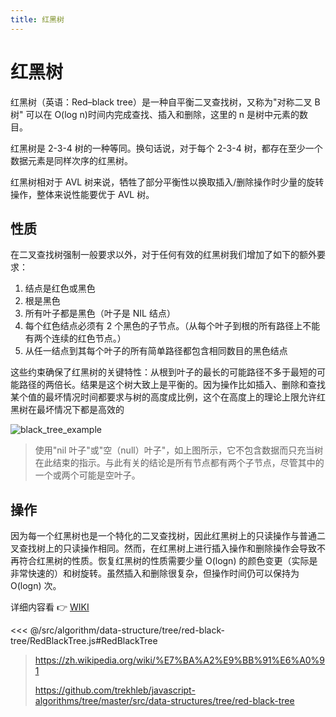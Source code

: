 ```yaml
---
title: 红黑树
---
```


# 红黑树

红黑树（英语：Red–black tree）是一种自平衡二叉查找树，又称为"对称二叉 B 树"
可以在 O(log n)时间内完成查找、插入和删除，这里的 n 是树中元素的数目。

红黑树是 2-3-4 树的一种等同。换句话说，对于每个 2-3-4 树，都存在至少一个 数据元素是同样次序的红黑树。

红黑树相对于 AVL 树来说，牺牲了部分平衡性以换取插入/删除操作时少量的旋转操作，整体来说性能要优于 AVL 树。

## 性质

在二叉查找树强制一般要求以外，对于任何有效的红黑树我们增加了如下的额外要求：

1. 结点是红色或黑色
2. 根是黑色
3. 所有叶子都是黑色（叶子是 NIL 结点）
4. 每个红色结点必须有 2 个黑色的子节点。（从每个叶子到根的所有路径上不能有两个连续的红色节点。）
5. 从任一结点到其每个叶子的所有简单路径都包含相同数目的黑色结点

这些约束确保了红黑树的关键特性：从根到叶子的最长的可能路径不多于最短的可能路径的两倍长。结果是这个树大致上是平衡的。因为操作比如插入、删除和查找某个值的最坏情况时间都要求与树的高度成比例，这个在高度上的理论上限允许红黑树在最坏情况下都是高效的

![black_tree_example](https://upload.wikimedia.org/wikipedia/commons/6/66/Red-black_tree_example.svg)

> 使用"nil 叶子"或"空（null）叶子"，如上图所示，它不包含数据而只充当树在此结束的指示。与此有关的结论是所有节点都有两个子节点，尽管其中的一个或两个可能是空叶子。

## 操作

因为每一个红黑树也是一个特化的二叉查找树，因此红黑树上的只读操作与普通二叉查找树上的只读操作相同。然而，在红黑树上进行插入操作和删除操作会导致不再符合红黑树的性质。恢复红黑树的性质需要少量 O(logn) 的颜色变更（实际是非常快速的）和树旋转。虽然插入和删除很复杂，但操作时间仍可以保持为 O(logn) 次。

详细内容看 :point_right: [WIKI](https://zh.wikipedia.org/wiki/%E7%BA%A2%E9%BB%91%E6%A0%91)

<<< @/src/algorithm/data-structure/tree/red-black-tree/RedBlackTree.js#RedBlackTree

> https://zh.wikipedia.org/wiki/%E7%BA%A2%E9%BB%91%E6%A0%91
>
> https://github.com/trekhleb/javascript-algorithms/tree/master/src/data-structures/tree/red-black-tree
